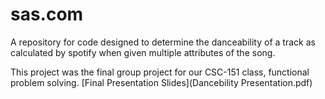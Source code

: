 # sas.com
A repository for code designed to determine the danceability of a track as calculated by spotify when given multiple attributes of the song. 

This project was the final group project for our CSC-151 class, functional problem solving. 
[Final Presentation Slides](Dancebility Presentation.pdf)
